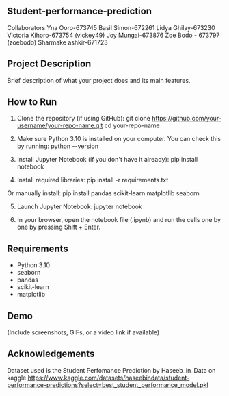 ## Student-performance-prediction
Collaborators
Yna Ooro-673745
Basil Simon-672261
Lidya Ghilay-673230
Victoria Kihoro-673754 (vickey49)
Joy Mungai-673876
Zoe Bodo - 673797 (zoebodo)
Sharmake ashkir-671723

## Project Description
Brief description of what your project does and its main features.

## How to Run
1. Clone the repository (if using GitHub):
git clone https://github.com/your-username/your-repo-name.git
cd your-repo-name

2. Make sure Python 3.10 is installed on your computer. You can check this by running:
python --version

3. Install Jupyter Notebook (if you don't have it already):
pip install notebook

5. Install required libraries:
pip install -r requirements.txt

Or manually install:
pip install pandas scikit-learn matplotlib seaborn

5. Launch Jupyter Notebook:
jupyter notebook

6. In your browser, open the notebook file (.ipynb) and run the cells one by one by pressing Shift + Enter.

## Requirements
- Python 3.10
- seaborn
- pandas
- scikit-learn
- matplotlib
  
## Demo
(Include screenshots, GIFs, or a video link if available)

## Acknowledgements
Dataset used is the Student Perfomance Prediction by Haseeb_in_Data on kaggle
https://www.kaggle.com/datasets/haseebindata/student-performance-predictions?select=best_student_performance_model.pkl

